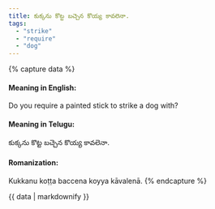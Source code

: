 ```yaml
---
title: కుక్కను కొట్ట బచ్చెన కొయ్య కావలెనా.
tags:
  - "strike"
  - "require"
  - "dog"
---
```


{% capture data %}
#### Meaning in English:
Do you require a painted stick to strike a dog with?

#### Meaning in Telugu:
కుక్కను కొట్ట బచ్చెన కొయ్య కావలెనా.

#### Romanization:
Kukkanu koṭṭa baccena koyya kāvalenā.
{% endcapture %}

{{ data | markdownify }}


